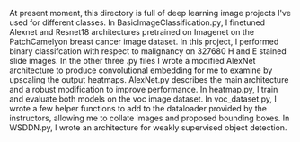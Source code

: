 At present moment, this directory is full of deep learning image projects I've used for different classes. In BasicImageClassification.py, I finetuned Alexnet and Resnet18 architectures pretrained on Imagenet on the PatchCamelyon breast cancer image dataset. In this project, I performed binary classifcation with respect to malignancy on 327680 H and E stained slide images. In the other three .py files I wrote a modified AlexNet architecture to produce convolutional embedding for me to examine by upscaling the output heatmaps. AlexNet.py describes the main architecture and a robust modification to improve performance. In heatmap.py, I train and evaluate both models on the voc image dataset. In voc_dataset.py, I wrote a few helper functions to add to the dataloader provided by the instructors, allowing me to collate images and proposed bounding boxes. In WSDDN.py, I wrote an architecture for weakly supervised object detection. 
